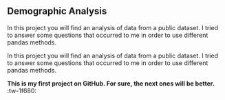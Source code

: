 ## **Demographic Analysis**

In this project you will find an analysis of data from a public dataset. I tried to answer some questions that occurred to me in order to use different pandas methods.

In this project you will find an analysis of data from a public dataset. I tried to answer some questions that occurred to me in order to use different pandas methods.

**This is my first project on GitHub. For sure, the next ones will be better.** :tw-1f680: